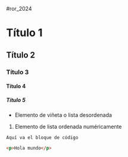 #ror_2024
# Título 1
## Título 2
### Título 3
#### Título 4
##### Título 5

- Elemento de viñeta o lista desordenada
1. Elemento de lista ordenada numéricamente

```
Aquí va el bloque de código
```

```html
<p>Hola mundo</p>
```

